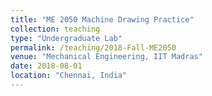 ```yaml
---
title: "ME 2050 Machine Drawing Practice"
collection: teaching
type: "Undergraduate Lab"
permalink: /teaching/2018-Fall-ME2050
venue: "Mechanical Engineering, IIT Madras"
date: 2018-08-01
location: "Chennai, India"
---
```


